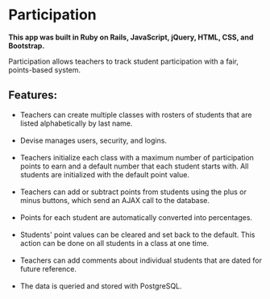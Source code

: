 <h1>Participation</h1>

<b>This app was built in Ruby on Rails, JavaScript, jQuery, HTML, CSS, and Bootstrap.</b>

Participation allows teachers to track student participation with a fair, points-based system.

<h2>Features:</h2>

<ul>
<li> Teachers can create multiple classes with rosters of students that are listed alphabetically by last name.</li><br/>

<li> Devise manages users, security, and logins.</li><br/>

<li> Teachers initialize each class with a maximum number of participation points to earn and a default number that each student starts with. All students are initialized with the default point value.</li><br/>

<li> Teachers can add or subtract points from students using the plus or minus buttons, which send an AJAX call to the database.</li><br/>

<li> Points for each student are automatically converted into percentages.</li><br/>

<li> Students' point values can be cleared and set back to the default. This action can be done on all students in a class at one time.</li><br/>

<li> Teachers can add comments about individual students that are dated for future reference.</li><br/>

<li> The data is queried and stored with PostgreSQL.</li><br/>
</ul>
